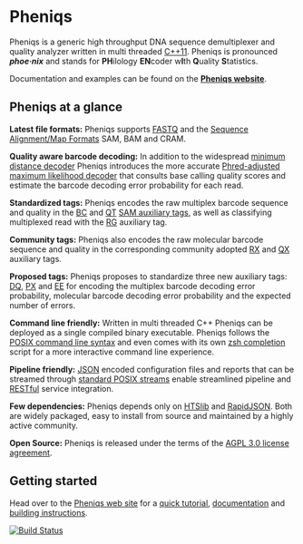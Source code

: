 # Pheniqs

Pheniqs is a generic high throughput DNA sequence demultiplexer and quality analyzer written in multi threaded [C++11](https://en.wikipedia.org/wiki/C%2B%2B11). Pheniqs is pronounced  ***phoe·nix*** and stands for **PH**ilology **EN**coder w**I**th **Q**uality **S**tatistics.

Documentation and examples can be found on the **[Pheniqs website](http://biosails.github.io/pheniqs)**.

## Pheniqs at a glance

**Latest file formats:** Pheniqs supports [FASTQ](http://biosails.github.io/pheniqs/glossary.html#fastq) and the [Sequence Alignment/Map Formats](http://biosails.github.io/pheniqs/glossary.html#htslib) SAM, BAM and CRAM.

**Quality aware barcode decoding:** In addition to the widespread [minimum distance decoder](http://biosails.github.io/pheniqs/glossary.html#minimum_distance_decoding) Pheniqs introduces the more accurate [Phred-adjusted maximum likelihood decoder](http://biosails.github.io/pheniqs/glossary.html#phred_adjusted_maximum_likelihood_decoding) that consults base calling quality scores and estimate the barcode decoding error probability for each read.

**Standardized tags:** Pheniqs encodes the raw multiplex barcode sequence and quality in the [BC](http://biosails.github.io/pheniqs/glossary.html#bc_auxiliary_tag) and [QT](http://biosails.github.io/pheniqs/glossary.html#qt_auxiliary_tag) [SAM auxiliary tags](https://samtools.github.io/hts-specs/SAMtags.pdf), as well as classifying multiplexed read with the [RG](http://biosails.github.io/pheniqs/glossary.html#rg_auxiliary_tag) auxiliary tag.

**Community tags:** Pheniqs also encodes the raw molecular barcode sequence and quality in the corresponding community adopted [RX](http://biosails.github.io/pheniqs/glossary.html#rx_auxiliary_tag) and [QX](http://biosails.github.io/pheniqs/glossary.html#qx_auxiliary_tag) auxiliary tags.

**Proposed tags:** Pheniqs proposes to standardize three new auxiliary tags: [DQ](http://biosails.github.io/pheniqs/glossary.html#dq_auxiliary_tag), [PX](http://biosails.github.io/pheniqs/glossary.html#px_auxiliary_tag) and [EE](http://biosails.github.io/pheniqs/glossary.html#ee_auxiliary_tag) for encoding the multiplex barcode decoding error probability, molecular barcode decoding error probability and the expected number of errors.

**Command line friendly:** Written in multi threaded C++ Pheniqs can be deployed as a single compiled binary executable. Pheniqs follows the [POSIX command line syntax](https://www.gnu.org/software/libc/manual/html_node/Argument-Syntax.html) and even comes with its own [zsh completion](zsh_completion/_pheniqs) script for a more interactive command line experience.

**Pipeline friendly:** [JSON](https://en.wikipedia.org/wiki/JSON) encoded configuration files and reports that can be streamed through [standard POSIX streams](https://en.wikipedia.org/wiki/Standard_streams) enable streamlined pipeline and [RESTful](https://en.wikipedia.org/wiki/Representational_state_transfer) service integration.

**Few dependencies:** Pheniqs depends only on [HTSlib](https://github.com/samtools/htslib) and [RapidJSON](https://github.com/miloyip/rapidjson). Both are widely packaged, easy to install from source and maintained by a highly active community.

**Open Source:** Pheniqs is released under the terms of the [AGPL 3.0 license agreement](http://opensource.org/licenses/AGPL-3.0).

## Getting started

Head over to the [Pheniqs web site](http://biosails.github.io/pheniqs) for a [quick tutorial](http://biosails.github.io/pheniqs/tutorial.html), [documentation](http://biosails.github.io/pheniqs/manual.html) and [building instructions](http://biosails.github.io/pheniqs/building.html).

[![Build Status](https://travis-ci.org/biosails/pheniqs.svg?branch=master)](https://travis-ci.org/biosails/pheniqs)
